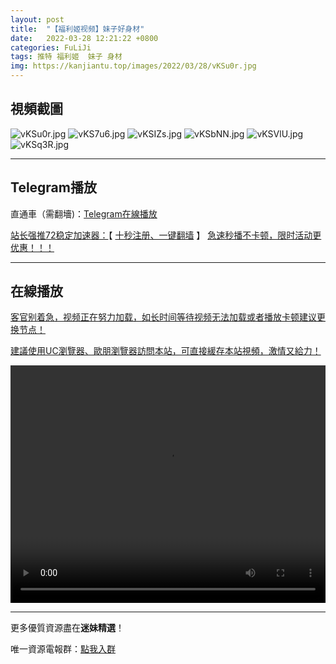 ```yaml
---
layout: post
title:  "【福利姬视频】妹子好身材"
date:   2022-03-28 12:21:22 +0800
categories: FuLiJi
tags: 推特 福利姬  妹子 身材
img: https://kanjiantu.top/images/2022/03/28/vKSu0r.jpg
---
```



## 視頻截圖

![vKSu0r.jpg](https://kanjiantu.top/images/2022/03/28/vKSu0r.jpg)
![vKS7u6.jpg](https://kanjiantu.top/images/2022/03/28/vKS7u6.jpg)
![vKSIZs.jpg](https://kanjiantu.top/images/2022/03/28/vKSIZs.jpg)
![vKSbNN.jpg](https://kanjiantu.top/images/2022/03/28/vKSbNN.jpg)
![vKSVlU.jpg](https://kanjiantu.top/images/2022/03/28/vKSVlU.jpg)
![vKSq3R.jpg](https://kanjiantu.top/images/2022/03/28/vKSq3R.jpg)

* * *
## Telegram播放

直通車（需翻墻)：[Telegram在線播放](https://t.me/mimeijingxuan/279)

<u>站长强推72稳定加速器：</u>【  [十秒注册、一键翻墙](https://72vpn.xyz/#/register?code=mimei)  】
<u>  急速秒播不卡顿，限时活动更优惠！！！</u>
* * *
## 在線播放
<u>客官别着急，视频正在努力加载，如长时间等待视频无法加载或者播放卡顿建议更换节点！</u>

<u>建議使用UC瀏覽器、歐朋瀏覽器訪問本站，可直接緩存本站視頻，激情又給力！</u>
<center><video src="https://cdn.publer.io/uploads/videos/6247e22adb279732fb55c499/50c36b49603f0447751bb9b9e95304af.mp4" width="100%" height="380px" controls="controls"></video></center>


* * *
更多優質資源盡在**迷妹精選**！

唯一資源電報群：[點我入群](https://t.me/mimeijingxuan)



